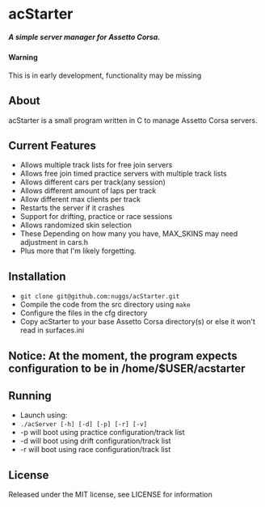 acStarter
======
##### A simple server manager for Assetto Corsa.

#### Warning
This is in early development, functionality may be missing

## About
acStarter is a small program written in C to manage Assetto Corsa servers.

## Current Features
 * Allows multiple track lists for free join servers
  * Allows free join timed practice servers with multiple track lists
  * Allows different cars per track(any session)
  * Allows different amount of laps per track
  * Allow different max clients per track
 * Restarts the server if it crashes
 * Support for drifting, practice or race sessions
 * Allows randomized skin selection
  * These Depending on how many you have, MAX_SKINS may need adjustment in cars.h
 * Plus more that I'm likely forgetting.

## Installation
 * `git clone git@github.com:nuggs/acStarter.git`
 * Compile the code from the src directory using `make`
 * Configure the files in the cfg directory
 * Copy acStarter to your base Assetto Corsa directory(s) or else it won't read in surfaces.ini

## Notice: At the moment, the program expects configuration to be in /home/$USER/acstarter

## Running
 * Launch using:
 * `./acServer [-h] [-d] [-p] [-r] [-v]`
 * -p will boot using practice configuration/track list
 * -d will boot using drift configuration/track list
 * -r will boot using race configuration/track list

## License
Released under the MIT license, see LICENSE for information
